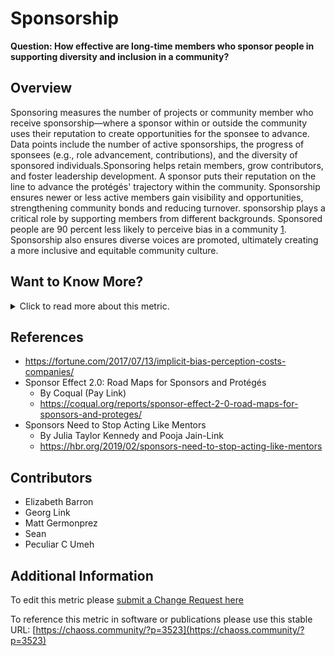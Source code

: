 # Sponsorship

**Question: How effective are long-time members who sponsor people in supporting diversity and inclusion in a community?**

## Overview
Sponsoring measures the number of projects or community member who receive sponsorship—where a sponsor within or outside the community uses their reputation to create opportunities for the sponsee to advance. Data points include the number of active sponsorships, the progress of sponsees (e.g., role advancement, contributions), and the diversity of sponsored individuals.Sponsoring helps retain members, grow contributors, and foster leadership development. A sponsor puts their reputation on the line to advance the protégés' trajectory within the community.
Sponsorship ensures newer or less active members gain visibility and opportunities, strengthening community bonds and reducing turnover. sponsorship plays a critical role by supporting members from different backgrounds. Sponsored people are 90 percent less likely to perceive bias in a community [1](https://fortune.com/2017/07/13/implicit-bias-perception-costs-companies/). Sponsorship also ensures diverse voices are promoted, ultimately creating a more inclusive and equitable community culture.


## Want to Know More?

<span markdown="1"><details>
<summary>Click to read more about this metric.</summary>

### Data Collection Strategies
- Interview members:
Conduct interviews with new and existing members for feedback concerning the project’s sponsorship process. Potential questions might be:

  - For protégés: In what ways has the sponsorship program helped you become more successful?
  - In what ways has the sponsorship program improved diversity and inclusion within the project?
  - In what ways could the sponsorship program be improved?
  - Did the sponsorship program help you gain more responsibility and/or more leadership within the project?
  - Capture information about potential diverse proteges in events/meetups
    - Have you sponsored someone who identifies as a different gender than you?
    - Exchange gender with any dimension of interest from the Dimensions of Demographics.

- Survey members:

  - Survey members: “Do you consider yourself to be sponsoring other members?”
  - Survey protégés: “Do you have a sponsor helping you?”
  - Likert scale [1-x] item: I am sponsoring other members.
  - Likert scale [1-x] item: I am sponsoring members who are different from me.
  - Likert scale [1-x] item: I have a sponsor within the community who puts their reputation on the line to advocate for me.
  - Likert scale [1-x] item: How effective is the sponsorship program?
</details></span>


## References
- https://fortune.com/2017/07/13/implicit-bias-perception-costs-companies/
- Sponsor Effect 2.0: Road Maps for Sponsors and Protégés
   - By Coqual (Pay Link)
   - https://coqual.org/reports/sponsor-effect-2-0-road-maps-for-sponsors-and-proteges/
- Sponsors Need to Stop Acting Like Mentors
   - By Julia Taylor Kennedy and Pooja Jain-Link
   - https://hbr.org/2019/02/sponsors-need-to-stop-acting-like-mentors


## Contributors
- Elizabeth Barron
- Georg Link
- Matt Germonprez
- Sean 
- Peculiar C Umeh


## Additional Information
To edit this metric please [submit a Change Request here](https://github.com/chaoss/wg-diversity-inclusion/blob/master/focus-areas/leadership/sponsorship.md)

To reference this metric in software or publications please use this stable URL: [https://chaoss.community/?p=3523](https://chaoss.community/?p=3523)

<!-- # For groupings in the knowledge base
Context tags: Governance and Leadership
Keyword tags: sponsor, funding, diversity tickets
→ 
